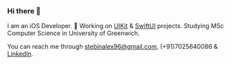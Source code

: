 ### Hi there 👋
I am an iOS Developer.
🔭 Working on [UIKit](https://developer.apple.com/documentation/uikit/) & [SwiftUI](https://developer.apple.com/documentation/swiftui/) projects.
Studying MSc Computer Science in University of Greenwich.

You can reach me through stebinalex96@gmail.com, (+91)7025640086 & [LinkedIn](https://www.linkedin.com/in/stebinalex/).

<!--
**StebinAlex/StebinAlex** is a ✨ _special_ ✨ repository because its `README.md` (this file) appears on your GitHub profile.

Here are some ideas to get you started:

- 🔭 I’m currently working on ...
- 🌱 I’m currently learning ...
- 👯 I’m looking to collaborate on ...
- 🤔 I’m looking for help with ...
- 💬 Ask me about ...
- 📫 How to reach me: ...
- 😄 Pronouns: ...
- ⚡ Fun fact: ...
-->
